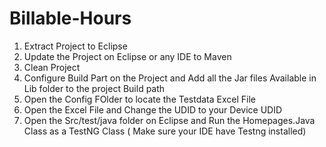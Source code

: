 # Billable-Hours

1. Extract Project to Eclipse 
2. Update the Project on Eclipse or any IDE to Maven 
3. Clean Project 
4. Configure Build Part on the Project and Add all the Jar files Available in Lib folder to the project Build path 
5. Open the Config FOlder to locate the Testdata Excel File 
6. Open the Excel File and Change the UDID to your Device UDID 
7. Open the Src/test/java folder on Eclipse and Run the Homepages.Java Class as a TestNG Class ( Make sure your IDE have Testng installed) 
